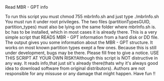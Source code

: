 Read MBR - GPT info

To run this script you must chmod 755 mbrInfo.sh and just type ./mbrInfo.sh
You must run it under root privileges. The two files (partitionTypesGUID,
partition_types) must also be lying on the same folder where mbrInfo.sh is.
bc has to be installed, which in most cases it is already there.
This is a very simple script that READS MBR - GPT information from a hard 
disk or DD file. The output gives you some information about the MBR - GPT
structure. It works on most known partition types exept a few ones.
Because this is still under development, bugs may be there. Please
fill free to give a notice.
USE THIS SCRIPT AT YOUR OWN RISK!!Although this script
is NOT distructive in any way. It reads info,that just
sit's already there(thats why it's always good idea to
download software from original distributors). Authors
are not responsible for any missuse or any damage that
might happen. Have fun !!

